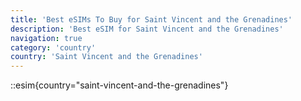 ```yaml
---
title: 'Best eSIMs To Buy for Saint Vincent and the Grenadines'
description: 'Best eSIM for Saint Vincent and the Grenadines'
navigation: true
category: 'country'
country: 'Saint Vincent and the Grenadines'
---
```


::esim{country="saint-vincent-and-the-grenadines"}
